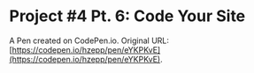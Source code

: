 # Project #4 Pt. 6: Code Your Site

A Pen created on CodePen.io. Original URL: [https://codepen.io/hzepp/pen/eYKPKvE](https://codepen.io/hzepp/pen/eYKPKvE).

